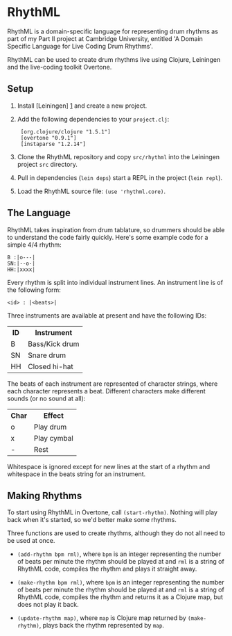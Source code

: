RhythML
=======

RhythML is a domain-specific language for representing drum rhythms as part of my Part II project at Cambridge University, entitled 'A Domain Specific Language for Live Coding Drum Rhythms'.

RhythML can be used to create drum rhythms live using Clojure, Leiningen and the live-coding toolkit Overtone.

Setup
-----
1. Install [Leiningen] [1] and create a new project.

2. Add the following dependencies to your `project.clj`:

        [org.clojure/clojure "1.5.1"]
        [overtone "0.9.1"]
        [instaparse "1.2.14"]
        
3. Clone the RhythML repository and copy `src/rhythml` into the Leiningen project `src` directory.

4. Pull in dependencies (`lein deps`) start a REPL in the project (`lein repl`).

5. Load the RhythML source file: `(use 'rhythml.core)`.

The Language
------------
RhythML takes inspiration from drum tablature, so drummers should be able to understand the code fairly quickly. Here's some example code for a simple 4/4 rhythm:

````
B :|o---|
SN:|--o-|
HH:|xxxx|
````

Every rhythm is split into individual instrument lines. An instrument line is of the following form:

````
<id> : |<beats>|
````

Three instruments are available at present and have the following IDs:

<table>
  <tr>
    <th>ID</th><th>Instrument</th>
  </tr>
  <tr>
    <td>B</td><td>Bass/Kick drum</td>
  </tr>
  <tr>
    <td>SN</td><td>Snare drum</td>
  </tr>
  <tr>
    <td>HH</td><td>Closed hi-hat</td>
  </tr>
</table>

The beats of each instrument are represented of character strings, where each character represents a beat. Different characters make different sounds (or no sound at all):

<table>
  <tr>
    <th>Char</th><th>Effect</th>
  </tr>
  <tr>
    <td>o</td><td>Play drum</td>
  </tr>
  <tr>
    <td>x</td><td>Play cymbal</td>
  </tr>
  <tr>
    <td>-</td><td>Rest</td>
  </tr>
</table>

Whitespace is ignored except for new lines at the start of a rhythm and whitespace in the beats string for an instrument.

Making Rhythms
--------------
To start using RhythML in Overtone, call `(start-rhythm)`. Nothing will play back when it's started, so we'd better make some rhythms.

Three functions are used to create rhythms, although they do not all need to be used at once.

* `(add-rhythm bpm rml)`, where `bpm` is an integer representing the number of beats per minute the rhythm should be played at and `rml` is a string of RhythML code, compiles the rhythm and plays it straight away.
* `(make-rhythm bpm rml)`, where `bpm` is an integer representing the number of beats per minute the rhythm should be played at and `rml` is a string of RhythML code, compiles the rhythm and returns it as a Clojure map, but does not play it back.
* `(update-rhythm map)`, where `map` is Clojure map returned by `(make-rhythm)`, plays back the rhythm represented by `map`.

  [1]: https://github.com/technomancy/leiningen        "Leiningen"
